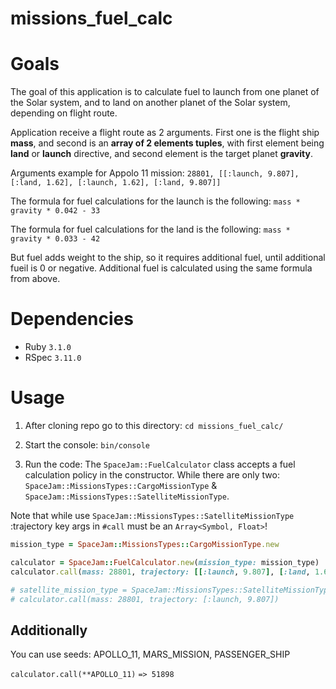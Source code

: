 # missions_fuel_calc

# Goals

The goal of this application is to calculate fuel to launch from one planet of the Solar system, and to land on another planet of the Solar system, depending on flight route.

Application receive a flight route as 2 arguments. First one is the flight ship **mass**, and second is an **array of 2 elements tuples**, with first element being **land** or **launch** directive, and second element is the target planet **gravity**.

Arguments example for Appolo 11 mission: ```28801, [[:launch, 9.807], [:land, 1.62], [:launch, 1.62], [:land, 9.807]]```

The formula for fuel calculations for the launch is the following:
`mass * gravity * 0.042 - 33`

The formula for fuel calculations for the land is the following:
`mass * gravity * 0.033 - 42`

But fuel adds weight to the ship, so it requires additional fuel, until additional fueil is 0 or negative. Additional fuel is calculated using the same formula from above.

# Dependencies

- Ruby `3.1.0`
- RSpec `3.11.0`

# Usage

1. After cloning repo go to this directory:
`cd missions_fuel_calc/`

2. Start the console:
`bin/console`

3. Run the code:
The `SpaceJam::FuelCalculator` class accepts a fuel calculation policy in the constructor. While there are only two: `SpaceJam::MissionsTypes::CargoMissionType` & `SpaceJam::MissionsTypes::SatelliteMissionType`.

Note that while use `SpaceJam::MissionsTypes::SatelliteMissionType` :trajectory key args in `#call` must be an `Array<Symbol, Float>`!

```ruby
mission_type = SpaceJam::MissionsTypes::CargoMissionType.new

calculator = SpaceJam::FuelCalculator.new(mission_type: mission_type)
calculator.call(mass: 28801, trajectory: [[:launch, 9.807], [:land, 1.62], [:launch, 1.62], [:land, 9.807]])

# satellite_mission_type = SpaceJam::MissionsTypes::SatelliteMissionType.new
# calculator.call(mass: 28801, trajectory: [:launch, 9.807])

```

## Additionally
You can use seeds: APOLLO_11, MARS_MISSION, PASSENGER_SHIP

`calculator.call(**APOLLO_11)`
`=> 51898`
